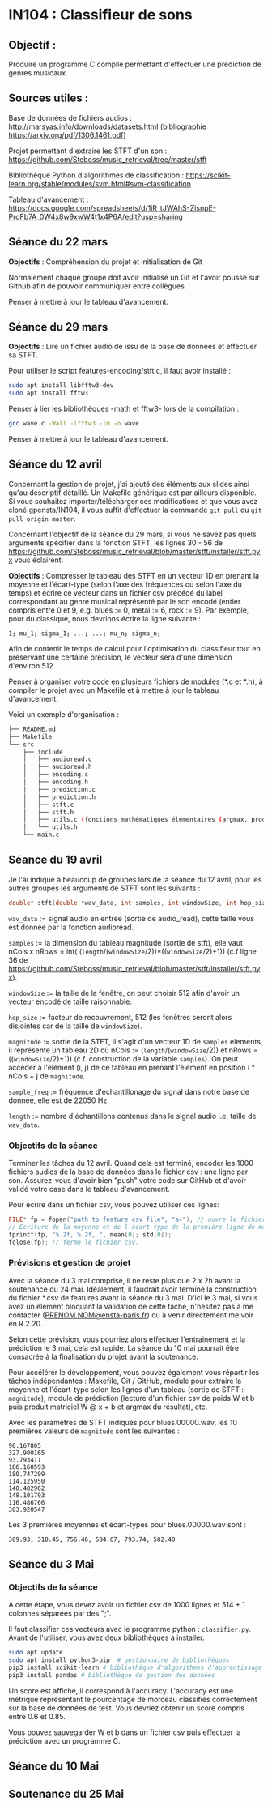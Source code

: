 # IN104 : Classifieur de sons

## Objectif :

Produire un programme C compilé permettant d'effectuer une prédiction de genres musicaux. 

## Sources utiles :

Base de données de fichiers audios : http://marsyas.info/downloads/datasets.html (bibliographie https://arxiv.org/pdf/1306.1461.pdf)


Projet permettant d'extraire les STFT d'un son : https://github.com/Steboss/music_retrieval/tree/master/stft

Bibliothèque Python d'algorithmes de classification : https://scikit-learn.org/stable/modules/svm.html#svm-classification

Tableau d'avancement : https://docs.google.com/spreadsheets/d/1iR_tJWAhS-ZisnpE-PrqFb7A_0W4x8w9xwW4t1x4P6A/edit?usp=sharing

## Séance du 22 mars

**Objectifs** : Compréhension du projet et initialisation de Git

Normalement chaque groupe doit avoir initialisé un Git et l'avoir poussé sur Github afin de pouvoir communiquer entre collègues. 

Penser à mettre à jour le tableau d'avancement.

## Séance du 29 mars

**Objectifs** : Lire un fichier audio de issu de la base de données et effectuer sa STFT.

Pour utiliser le script features-encoding/stft.c, il faut avoir installé :

```bash
sudo apt install libfftw3-dev
sudo apt install fftw3 
```

Penser à lier les bibliothèques -math et fftw3- lors de la compilation :

```bash
gcc wave.c -Wall -lfftw3 -lm -o wave
```
Penser à mettre à jour le tableau d'avancement.

## Séance du 12 avril

Concernant la gestion de projet, j'ai ajouté des éléments aux slides ainsi qu'au descriptif détaillé. Un Makefile générique est par ailleurs disponible. 
Si vous souhaitez importer/télécharger ces modifications et que vous avez cloné gpensta/IN104, il vous suffit d'effectuer la commande `git pull` ou `git pull origin master`. 

Concernant l'objectif de la séance du 29 mars, si vous ne savez pas quels arguments spécifier dans la fonction STFT, les lignes 30 - 56 de https://github.com/Steboss/music_retrieval/blob/master/stft/installer/stft.pyx vous éclairent. 

**Objectifs** : Compresser le tableau des STFT en un vecteur 1D en prenant la moyenne et l'écart-type (selon l'axe des fréquences ou selon l'axe du temps) et écrire ce vecteur dans un fichier csv précédé du label correspondant au genre musical représenté par le son encodé (entier compris entre 0 et 9, e.g. blues := 0, metal := 6, rock := 9). Par exemple, pour du classique, nous devrions écrire la ligne suivante :

```csv
1; mu_1; sigma_1; ...; ...; mu_n; sigma_n;
```

Afin de contenir le temps de calcul pour l'optimisation du classifieur tout en préservant une certaine précision, le vecteur sera d'une dimension d'environ 512.

Penser à organiser votre code en plusieurs fichiers de modules (*.c et *.h), à compiler le projet avec un Makefile et à mettre à jour le tableau d'avancement.

Voici un exemple d'organisation : 

```bash
├── README.md
├── Makefile
└── src
    ├── include
    │   ├── audioread.c 
    │   ├── audioread.h
    │   ├── encoding.c 
    │   ├── encoding.h
    │   ├── prediction.c
    │   ├── prediction.h
    │   ├── stft.c
    │   ├── stft.h
    │   ├── utils.c (fonctions mathématiques élémentaires (argmax, produit matriciel ... ))
    │   └── utils.h
    └── main.c
```

## Séance du 19 avril

Je l'ai indiqué à beaucoup de groupes lors de la séance du 12 avril, pour les autres groupes les arguments de STFT sont les suivants :

```C
double* stft(double *wav_data, int samples, int windowSize, int hop_size, double *magnitude, int sample_freq, int length)
```

`wav_data` := signal audio en entrée (sortie de audio_read), cette taille vous est donnée par la fonction audioread.

`samples` := la dimension du tableau magnitude (sortie de stft), elle vaut nCols x nRows = int( (`length`/(`windowSize`/2))*((`windowSize`/2)+1)) (c.f ligne 36 de https://github.com/Steboss/music_retrieval/blob/master/stft/installer/stft.pyx).

`windowSize` := la taille de la fenêtre, on peut choisir 512 afin d'avoir un vecteur encodé de taille raisonnable.

`hop_size` := facteur de recouvrement, 512 (les fenêtres seront alors disjointes car de la taille de `windowSize`).

`magnitude` := sortie de la STFT, il s'agit d'un vecteur 1D de `samples` elements, il représente un tableau 2D où nCols := (`length`/(`windowSize`/2)) et nRows = ((`windowSize`/2)+1)) (c.f. construction de la variable `samples`). On peut accéder à l'élément (i, j) de ce tableau en prenant l'élément en position i * nCols + j de `magnitude`. 

`sample_freq` := fréquence d'échantillonage du signal dans notre base de donnée, elle est de 22050 Hz.

`length` := nombre d'échantillons contenus dans le signal audio i.e. taille de `wav_data`.

### **Objectifs de la séance**

Terminer les tâches du 12 avril. Quand cela est terminé, encoder les 1000 fichiers audios de la base de données dans le fichier csv : une ligne par son.
Assurez-vous d'avoir bien "push" votre code sur GitHub et d'avoir validé votre case dans le tableau d'avancement.

Pour écrire dans un fichier csv, vous pouvez utiliser ces lignes: 

```C
FILE* fp = fopen("path to feature csv file", "a+"); // ouvre le fichier csv.
// Ecriture de la moyenne et de l'écart type de la première ligne de magnitude.
fprintf(fp, "%.2f, %.2f, ", mean[0]; std[0]); 
fclose(fp); // ferme le fichier csv.
```

### **Prévisions et gestion de projet**

Avec la séance du 3 mai comprise, il ne reste plus que 2 x 2h avant la soutenance du 24 mai.
Idéalement, il faudrait avoir terminé la construction du fichier *.csv de features avant la séance du 3 mai. 
D'ici le 3 mai, si vous avez un élément bloquant la validation de cette tâche, n'hésitez pas à me contacter (PRENOM.NOM@ensta-paris.fr) ou à venir directement me voir en R.2.20. 

Selon cette prévision, vous pourriez alors effectuer l'entrainement et la prédiction le 3 mai, cela est rapide.
La séance du 10 mai pourrait être consacrée à la finalisation du projet avant la soutenance.

Pour accélérer le développement, vous pouvez également vous répartir les tâches indépendantes : Makefile, Git / GitHub, module pour extraire la moyenne et l'écart-type selon les lignes d'un tableau (sortie de STFT : `magnitude`), module de prédiction (lecture d'un fichier csv de poids W et b puis produit matriciel W @ x + b et argmax du résultat), etc.

Avec les paramètres de STFT indiqués pour blues.00000.wav, les 10 premières valeurs de `magnitude` sont les suivantes :

```
96.167805
327.900165
93.793411
186.160593
180.747299
114.125950
140.482962
148.101793
116.486766
303.920547
```

Les 3 premières moyennes et écart-types pour blues.00000.wav sont :

```
309.93, 310.45, 756.46, 584.67, 793.74, 582.40
```

## Séance du 3 Mai


### Objectifs de la séance

A cette étape, vous devez avoir un fichier csv de 1000 lignes et 514 + 1 colonnes séparées par des ";".

Il faut classifier ces vecteurs avec le programme python : `classifier.py`. Avant de l'utiliser, vous avez deux bibliothèques à installer.

```bash
sudo apt update
sudo apt install python3-pip  # gestionnaire de bibliothèques
pip3 install scikit-learn # bibliothèque d'algorithmes d'apprentissage
pip3 install pandas # bibliothèque de gestion des données
```

Un score est affiché, il correspond à l'accuracy. L'accuracy est une métrique représentant le pourcentage de morceau classifiés correctement sur la base de données de test. Vous devriez obtenir un score compris entre 0.6 et 0.85.  

Vous pouvez sauvegarder W et b dans un fichier csv puis effectuer la prédiction avec un programme C. 

## Séance du 10 Mai

## Soutenance du 25 Mai